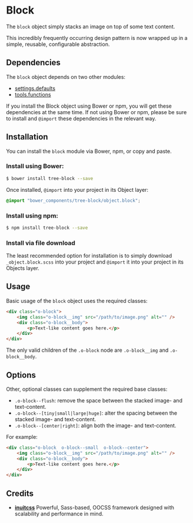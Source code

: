 # Block

The `block` object simply stacks an image on top of some text content.

This incredibly frequently occurring design pattern is now wrapped up in a
simple, reusable, configurable abstraction.

## Dependencies

The `block` object depends on two other modules:

* [settings.defaults](https://github.com/treeframework/settings.defaults)
* [tools.functions](https://github.com/treeframework/tools.functions)

If you install the Block object using Bower or npm, you will get these 
dependencies at the same time. If not using Bower or npm, please be sure to 
install and `@import` these dependencies in the relevant way.

## Installation

You can install the `block` module via Bower, npm, or copy and paste.

### Install using Bower:

```sh
$ bower install tree-block --save
```

Once installed, `@import` into your project in its Object layer:

```scss
@import "bower_components/tree-block/object.block";
```

### Install using npm:

```sh
$ npm install tree-block --save
```

### Install via file download

The least recommended option for installation is to simply download
`_object.block.scss` into your project and `@import` it into your project in its
Objects layer.

## Usage

Basic usage of the `block` object uses the required classes:

```html
<div class="o-block">
    <img class="o-block__img" src="/path/to/image.png" alt="" />
    <div class="o-block__body">
        <p>Text-like content goes here.</p>
    </div>
</div>
```

The only valid children of the `.o-block` node are `.o-block__img` and
`.o-block__body`.

## Options

Other, optional classes can supplement the required base classes:

* `.o-block--flush`: remove the space between the stacked image- and text-content.
* `.o-block--[tiny|small|large|huge]`: alter the spacing between the stacked
  image- and text-content.
* `.o-block--[center|right]`: align both the image- and text-content.

For example:

```html
<div class="o-block  o-block--small  o-block--center">
    <img class="o-block__img" src="/path/to/image.png" alt="" />
    <div class="o-block__body">
        <p>Text-like content goes here.</p>
    </div>
</div>
```

## Credits

* **[inuitcss](https://github.com/inuitcss)** Powerful, Sass-based, OOCSS
framework designed with scalability and performance in mind.
